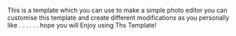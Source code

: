 This is a template which you can use to make a simple photo editor you can customise this template and create different modifications as you personally like
.
.
.
.
.
.
hope you will Enjoy using Ths Template!
